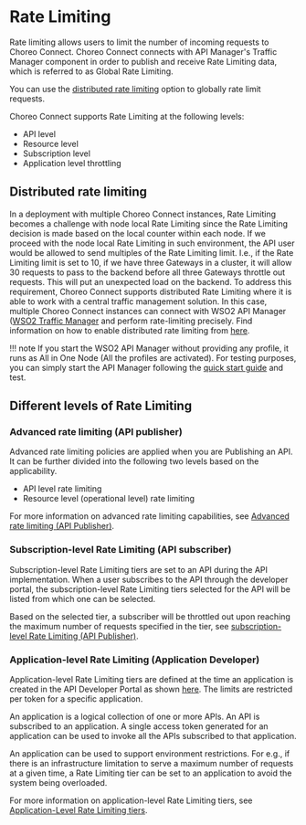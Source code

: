 # Rate Limiting

Rate limiting allows users to limit the number of incoming requests to Choreo Connect. Choreo Connect connects
with API Manager's Traffic Manager component in order to publish and receive Rate Limiting data, which is referred to as Global Rate Limiting.

You can use the [distributed rate limiting]({{base_path}}/deploy-and-publish/deploy-on-gateway/choreo-connect/rate-limiting/distributed-throttling) option to globally rate limit requests.

Choreo Connect supports Rate Limiting at the following levels:

- API level
- Resource level
- Subscription level
- Application level throttling

## Distributed rate limiting

In a deployment with multiple Choreo Connect instances, Rate Limiting becomes a challenge with node local Rate Limiting since the Rate Limiting decision is made based on the local counter within each node. If we proceed with the node local Rate Limiting in such
environment, the API user would be allowed to send multiples of the Rate Limiting limit. I.e., if the Rate Limiting limit is set to 10, if we have three Gateways in a cluster, it will allow 30 requests to pass to the backend before all three Gateways
throttle out requests. This will put an unexpected load on the backend. To address this requirement, Choreo Connect
supports distributed Rate Limiting where it is able to work with a central traffic management solution. In this case,
multiple Choreo Connect instances can connect with WSO2 API Manager ([WSO2 Traffic Manager]({{base_path}}/install-and-setup/setup/distributed-deployment/product-profiles) and perform rate-limiting precisely. Find information on how to enable distributed rate limiting from [here]({{base_path}}/deploy-and-publish/deploy-on-gateway/choreo-connect/rate-limiting/distributed-throttling).

!!! note
    If you start the WSO2 API Manager without providing any profile, it runs as All in One Node (All the profiles are activated). For testing purposes, you can simply start the API Manager following the [quick start guide]({{base_path}}/getting-started/quick-start-guide/) and test.

## Different levels of Rate Limiting

### Advanced rate limiting (API publisher)

Advanced rate limiting policies are applied when you are Publishing an API. It can be further divided into the following two levels based on the applicability.

- API level rate limiting
- Resource level (operational level) rate limiting

For more information on advanced rate limiting capabilities, see [Advanced rate limiting (API Publisher)]({{base_path}}/design/rate-limiting/setting-throttling-limits/#advanced-rate-limiting-api-publisher).

### Subscription-level Rate Limiting (API subscriber)

Subscription-level Rate Limiting tiers are set to an API during the API implementation. When a user subscribes to the API through the developer portal, the subscription-level Rate Limiting tiers selected for the API will be listed from which one can be selected.

Based on the selected tier, a subscriber will be throttled out upon reaching the maximum number of requests specified in the tier, see [subscription-level Rate Limiting (API Publisher)]({{base_path}}/design/rate-limiting/setting-throttling-limits/#subscription-level-rate-limiting-api-publisher).

### Application-level Rate Limiting (Application Developer)

Application-level Rate Limiting tiers are defined at the time an application is created in the API Developer Portal as shown [here]({{base_path}}/design/rate-limiting/setting-throttling-limits/#application-level-rate-limiting-application-developer). The limits are restricted per token for a specific application.

An application is a logical collection of one or more APIs. An API is subscribed to an application. A single access token generated for an application can be used to invoke all the APIs subscribed to that application.

An application can be used to support environment restrictions. For e.g., if there is an infrastructure limitation to serve a maximum number of requests at a given time, a Rate Limiting tier can be set to an application to avoid the system being overloaded.

For more information on application-level Rate Limiting tiers, see [Application-Level Rate Limiting tiers]({{base_path}}/design/rate-limiting/setting-throttling-limits/#application-level-rate-limiting-application-developer).
